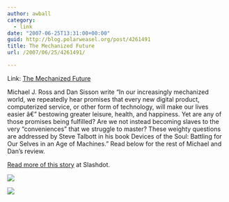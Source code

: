 ```yaml
---
author: awball
category:
  - link
date: "2007-06-25T13:31:00+00:00"
guid: http://blog.polarweasel.org/post/4261491
title: The Mechanized Future
url: /2007/06/25/4261491/

---
```

Link: [The Mechanized Future](http://rss.slashdot.org/~r/Slashdot/slashdot/~3/127837128/article.pl)

Michael J. Ross and Dan Sisson write “In our increasingly mechanized world, we repeatedly hear promises that every new digital product, computerized service, or other form of technology, will make our lives easier â€” bestowing greater leisure, health, and happiness. Yet are any of those promises being fulfilled? Are we not instead becoming slaves to the very “conveniences” that we struggle to master? These weighty questions are addressed by Steve Talbott in his book Devices of the Soul: Battling for Our Selves in an Age of Machines.” Read below for the rest of Michael and Dan’s review.

[Read more of this story](http://books.slashdot.org/article.pl?sid=07/06/25/147245&from=rss) at Slashdot.

[![](http://rss.slashdot.org/~a/Slashdot/slashdot?i=hJo9gO)](http://rss.slashdot.org/~a/Slashdot/slashdot?a=hJo9gO)

![](http://rss.slashdot.org/~r/Slashdot/slashdot/~4/127837128)
